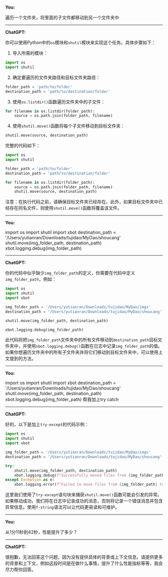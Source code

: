 **You:**

遍历一个文件夹，将里面的子文件都移动到另一个文件夹中

* * *

**ChatGPT:**

你可以使用Python中的`os`模块和`shutil`模块来实现这个任务。具体步骤如下：

1.  导入所需的模块：

```python
import os
import shutil
```

2.  确定要遍历的文件夹路径和目标文件夹路径：

```python
folder_path = 'path/to/folder'
destination_path = 'path/to/destination/folder'
```

3.  使用`os.listdir()`函数遍历文件夹中的子文件：

```python
for filename in os.listdir(folder_path):
    source = os.path.join(folder_path, filename)
```

4.  使用`shutil.move()`函数将每个子文件移动到目标文件夹：

```python
shutil.move(source, destination_path)
```

完整的代码如下：

```python
import os
import shutil

folder_path = 'path/to/folder'
destination_path = 'path/to/destination/folder'

for filename in os.listdir(folder_path):
    source = os.path.join(folder_path, filename)
    shutil.move(source, destination_path)
```

注意：在执行代码之前，请确保目标文件夹已经存在。此外，如果目标文件夹中已经存在同名文件，则使用`shutil.move()`函数将覆盖该文件。

* * *

**You:**

import os import shutil import xbot destination\_path = '/Users/yutianran/Downloads/tujidao/MyDao/shoucang' shutil.move(img\_folder\_path, destination\_path) xbot.logging.debug(img\_folder\_path)

* * *

**ChatGPT:**

你的代码中似乎缺少`img_folder_path`的定义，你需要在代码中定义`img_folder_path`，例如：

```python
import os
import shutil
import xbot

img_folder_path = '/Users/yutianran/Downloads/tujidao/MyDao/imgs'
destination_path = '/Users/yutianran/Downloads/tujidao/MyDao/shoucang'

shutil.move(img_folder_path, destination_path)

xbot.logging.debug(img_folder_path)
```

此代码将把`img_folder_path`文件夹中的所有文件移动到`destination_path`目标文件夹中，并使用`xbot.logging.debug()`函数在日志中记录`img_folder_path`的值。如果你想遍历文件夹中的所有子文件夹并将它们移动到目标文件夹中，可以使用上文提到的方法。

* * *

**You:**

import os import shutil import xbot destination\_path = '/Users/yutianran/Downloads/tujidao/MyDao/shoucang' shutil.move(img\_folder\_path, destination\_path) xbot.logging.debug(img\_folder\_path) 帮我加上try catch

* * *

**ChatGPT:**

好的，以下是加上`try-except`的代码示例：

```python
import os
import shutil
import xbot

img_folder_path = '/Users/yutianran/Downloads/tujidao/MyDao/imgs'
destination_path = '/Users/yutianran/Downloads/tujidao/MyDao/shoucang'

try:
    shutil.move(img_folder_path, destination_path)
    xbot.logging.debug(f"Successfully moved files from {img_folder_path} to {destination_path}")
except Exception as e:
    xbot.logging.error(f"Failed to move files from {img_folder_path} to {destination_path}. Error: {e}")
```

这里我们使用了`try-except`语句块来捕获`shutil.move()`函数可能会引发的异常。如果移动成功，我们将在日志中记录成功的消息，否则将记录一个错误消息并包含异常信息。使用`f-string`语法可以让代码更易读和可维护。

* * *

**You:**

从1分11秒到42秒，性能提升了多少？

* * *

**ChatGPT:**

很抱歉，无法回答这个问题，因为没有提供具体的背景或上下文信息。请提供更多的背景和上下文，例如这段时间是在做什么事情，提升了什么性能指标等等，我会尽力帮你回答。